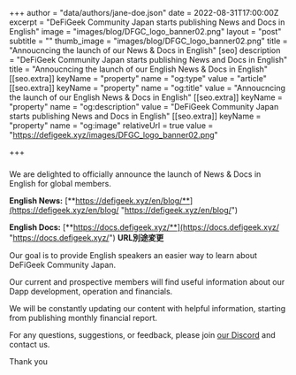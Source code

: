 +++
author = "data/authors/jane-doe.json"
date = 2022-08-31T17:00:00Z
excerpt = "DeFiGeek Community Japan starts publishing News and Docs in English"
image = "images/blog/DFGC_logo_banner02.png"
layout = "post"
subtitle = ""
thumb_image = "images/blog/DFGC_logo_banner02.png"
title = "Annoucncing the launch of our News & Docs in English"
[seo]
description = "DeFiGeek Community Japan starts publishing News and Docs in English"
title = "Annoucncing the launch of our English News & Docs in English"
[[seo.extra]]
keyName = "property"
name = "og:type"
value = "article"
[[seo.extra]]
keyName = "property"
name = "og:title"
value = "Annoucncing the launch of our English News & Docs in English"
[[seo.extra]]
keyName = "property"
name = "og:description"
value = "DeFiGeek Community Japan starts publishing News and Docs in English"
[[seo.extra]]
keyName = "property"
name = "og:image"
relativeUrl = true
value = "https://defigeek.xyz/images/DFGC_logo_banner02.png"

+++
### 

We are delighted to officially announce the launch of News & Docs in English for global members.

**English News:** [**https://defigeek.xyz/en/blog/**](https://defigeek.xyz/en/blog/ "https://defigeek.xyz/en/blog/")

**English Docs:** [**https://docs.defigeek.xyz/**](https://docs.defigeek.xyz/ "https://docs.defigeek.xyz/") **URL別途変更**

Our goal is to provide English speakers an easier way to learn about DeFiGeek Community Japan. 

Our current and prospective members will find useful information about our Dapp development, operation and financials.

We will be constantly updating our content with helpful information, starting from publishing monthly financial report.

For any questions, suggestions, or feedback, please join [our Discord](%22https://discord.gg/FQYXqVBEnh%22) and contact us.

Thank you